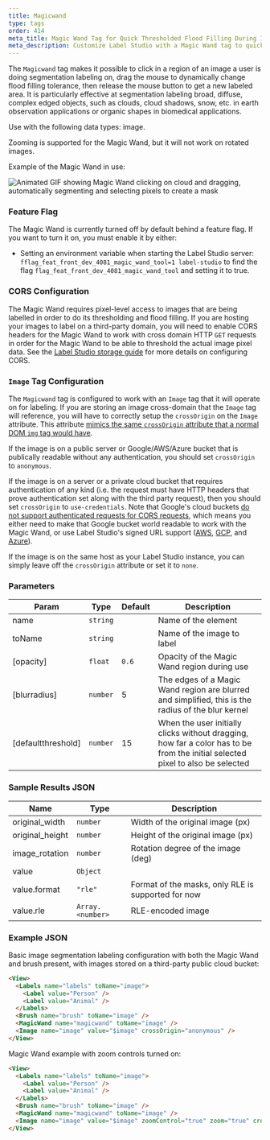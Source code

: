 ```yaml
---
title: Magicwand
type: tags
order: 414
meta_title: Magic Wand Tag for Quick Thresholded Flood Filling During Image Segmentation
meta_description: Customize Label Studio with a Magic Wand tag to quickly click and drag to threshold flood fill image areas during image segmentation labeling for machine learning and data science projects.
---
```


The `Magicwand` tag makes it possible to click in a region of an image a user is doing segmentation labeling on, drag the mouse to dynamically change flood filling tolerance, then release the mouse button to get a new labeled area. It is particularly effective at segmentation labeling broad, diffuse, complex edged objects, such as clouds, cloud shadows, snow, etc. in earth observation applications or organic shapes in biomedical applications.

Use with the following data types: image.

Zooming is supported for the Magic Wand, but it will not work on rotated images.

Example of the Magic Wand in use:

![Animated GIF showing Magic Wand clicking on cloud and dragging, automatically segmenting and selecting pixels to create a mask](../images/magicwand_example.gif)

### Feature Flag

The Magic Wand is currently turned off by default behind a feature flag. If you want to turn it on, you must enable it by either:
* Setting an environment variable when starting the Label Studio server: `fflag_feat_front_dev_4081_magic_wand_tool=1 label-studio` to find the flag `flag_feat_front_dev_4081_magic_wand_tool` and setting it to true.

### CORS Configuration

The Magic Wand requires pixel-level access to images that are being labelled in order to do its thresholding and flood filling. If you are hosting your images to label on a third-party domain, you will need to enable CORS headers for the Magic Wand to work with cross domain HTTP `GET` requests in order for the Magic Wand to be able to threshold the actual image pixel data. See the [Label Studio storage guide](../guide/storage.html#Troubleshoot-CORS-and-access-problems) for more details on configuring CORS.

### `Image` Tag Configuration

The `Magicwand` tag is configured to work with an `Image` tag that it will operate on for labeling. If you are storing an image cross-domain that the `Image` tag will reference, you will have to correctly setup the `crossOrigin` on the `Image` attribute. This attribute [mimics the same `crossOrigin` attribute that a normal DOM `img` tag would have](https://developer.mozilla.org/en-US/docs/Web/API/HTMLImageElement/crossOrigin).

If the image is on a public server or Google/AWS/Azure bucket that is publically readable without any authentication, you should set `crossOrigin` to `anonymous`.

If the image is on a server or a private cloud bucket that requires authentication of any kind (i.e. the request must have HTTP headers that prove authentication set along with the third party request), then you should set `crossOrigin` to `use-credentials`. Note that Google's cloud buckets [do not support authenticated requests for CORS requests](https://cloud.google.com/storage/docs/cross-origin#additional_considerations), which means you either need to make that Google bucket world readable to work with the Magic Wand, or use Label Studio's signed URL support ([AWS](../guide/storage.html#Set-up-connection-in-the-Label-Studio-UI), [GCP](../guide/storage.html#Set-up-connection-in-the-Label-Studio-UI-1), and [Azure](../guide/storage.html#Set-up-connection-in-the-Label-Studio-UI-2)).

If the image is on the same host as your Label Studio instance, you can simply leave off the `crossOrigin` attribute or set it to `none`.

### Parameters

| Param | Type | Default | Description |
| --- | --- | --- | --- |
| name | <code>string</code> |  | Name of the element |
| toName | <code>string</code> |  | Name of the image to label |
| [opacity] | <code>float</code> | <code>0.6</code> | Opacity of the Magic Wand region during use |
| [blurradius] | <code>number</code> | 5 | The edges of a Magic Wand region are blurred and simplified, this is the radius of the blur kernel |
| [defaultthreshold] | <code>number</code> | 15 | When the user initially clicks without dragging, how far a color has to be from the initial selected pixel to also be selected |

### Sample Results JSON

| Name | Type | Description |
| --- | --- | --- |
| original_width | <code>number</code> | Width of the original image (px) |
| original_height | <code>number</code> | Height of the original image (px) |
| image_rotation | <code>number</code> | Rotation degree of the image (deg) |
| value | <code>Object</code> |  |
| value.format | <code>&quot;rle&quot;</code> | Format of the masks, only RLE is supported for now |
| value.rle | <code>Array.&lt;number&gt;</code> | RLE-encoded image |

### Example JSON

Basic image segmentation labeling configuration with both the Magic Wand and brush present, with images stored on a third-party public cloud bucket:

```html
<View>
  <Labels name="labels" toName="image">
    <Label value="Person" />
    <Label value="Animal" />
  </Labels>
  <Brush name="brush" toName="image" />
  <MagicWand name="magicwand" toName="image" />
  <Image name="image" value="$image" crossOrigin="anonymous" />
</View>
```

Magic Wand example with zoom controls turned on:

```html
<View>
  <Labels name="labels" toName="image">
    <Label value="Person" />
    <Label value="Animal" />
  </Labels>
  <Brush name="brush" toName="image" />
  <MagicWand name="magicwand" toName="image" />
  <Image name="image" value="$image" zoomControl="true" zoom="true" crossOrigin="anonymous" />
</View>
```